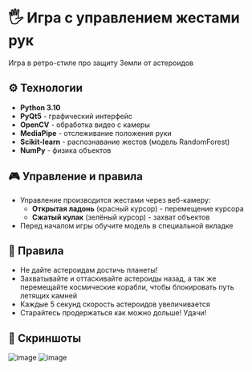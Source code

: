 # 🖐 Игра с управлением жестами рук

Игра в ретро-стиле про защиту Земли от астероидов

## ⚙️ Технологии
- **Python 3.10**
- **PyQt5** - графический интерфейс
- **OpenCV** - обработка видео с камеры
- **MediaPipe** - отслеживание положения руки
- **Scikit-learn** - распознавание жестов (модель RandomForest)
- **NumPy** - физика объектов

## 🎮 Управление и правила
- Управление производится жестами через веб-камеру:
  - **Открытая ладонь** (красный курсор) - перемещение курсора
  - **Сжатый кулак** (зелёный курсор) - захват объектов
- Перед началом игры обучите модель в специальной вкладке

## 📜 Правила
- Не дайте астероидам достичь планеты!
- Захватывайте и оттаскивайте астероиды назад, а так же перемещайте космические корабли, чтобы блокировать путь летящих камней
- Каждые 5 секунд скорость астероидов увеличивается
- Старайтесь продержаться как можно дольше! Удачи!

## 🌠 Скриншоты

![image](https://github.com/user-attachments/assets/68db96cd-b370-48ed-b679-fef72c6a85e4)
![image](https://github.com/user-attachments/assets/785fc3cf-1fdc-49d7-baff-f832703761e9)



